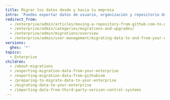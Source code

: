 ```yaml
---
title: Migrar los datos desde y hacia tu empresa
intro: 'Puedes exportar datos de usuario, organización y repositorio desde {% data variables.product.prodname_ghe_server %} o {% data variables.product.prodname_dotcom_the_website %}, y posteriormente importar los datos en {% data variables.product.product_location_enterprise %}.'
redirect_from:
  - /enterprise/admin/articles/moving-a-repository-from-github-com-to-github-enterprise/
  - /enterprise/admin/categories/migrations-and-upgrades/
  - /enterprise/admin/migrations/overview
  - /enterprise/admin/user-management/migrating-data-to-and-from-your-enterprise
versions:
  ghes: '*'
topics:
  - Enterprise
children:
  - /about-migrations
  - /exporting-migration-data-from-your-enterprise
  - /exporting-migration-data-from-githubcom
  - /preparing-to-migrate-data-to-your-enterprise
  - /migrating-data-to-your-enterprise
  - /importing-data-from-third-party-version-control-systems
---
```


